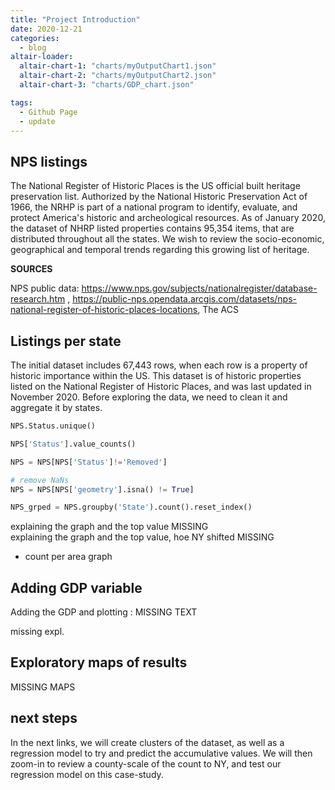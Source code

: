 ```yaml
---
title: "Project Introduction"
date: 2020-12-21
categories:
  - blog
altair-loader:
  altair-chart-1: "charts/myOutputChart1.json"
  altair-chart-2: "charts/myOutputChart2.json"
  altair-chart-3: "charts/GDP_chart.json"

tags:
  - Github Page
  - update
---
```


## NPS listings

The National Register of Historic Places is the US official built heritage preservation list. Authorized by the National Historic Preservation Act of 1966, the NRHP is part of a national program to identify, evaluate, and protect America's historic and archeological resources. As of January 2020, the dataset of NHRP listed properties contains 95,354 items, that are distributed throughout all the states. We wish to review the socio-economic, geographical and temporal trends regarding this growing list of heritage.

**SOURCES**

NPS public data: https://www.nps.gov/subjects/nationalregister/database-research.htm , 
https://public-nps.opendata.arcgis.com/datasets/nps-national-register-of-historic-places-locations,
The ACS

## Listings per state

The initial dataset includes 67,443 rows, when each row is a property of historic importance within the US. This dataset is of historic properties listed on the National Register of Historic Places, and was last updated in November 2020. Before exploring the data, we need to clean it and aggregate it by states. 

```python
NPS.Status.unique()

NPS['Status'].value_counts()

NPS = NPS[NPS['Status']!='Removed']

# remove NaNs
NPS = NPS[NPS['geometry'].isna() != True]

NPS_grped = NPS.groupby('State').count().reset_index()

```
<div id="altair-chart-1"></div>
explaining the graph and the top value MISSING

<div id="altair-chart-2"></div>
explaining the graph and the top value, hoe NY shifted MISSING

- count per area graph

## Adding GDP variable

Adding the GDP and plotting : MISSING TEXT

<div id="altair-chart-3"></div>

missing expl.

## Exploratory maps of results

MISSING MAPS

## next steps

In the next links, we will create clusters of the dataset, as well as a regression model to try and predict the accumulative values. We will then zoom-in to review a county-scale of the count to NY, and test our regression model on this case-study.

